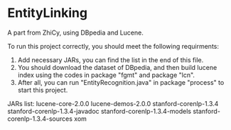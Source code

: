# EntityLinking
A part from ZhiCy, using DBpedia and Lucene.

To run this project correctly, you should meet the following requirments:
1. Add necessary JARs, you can find the list in the end of this file.
2. You should download the dataset of DBpedia, and then build lucene index using the codes in package "fgmt" and package "lcn".
3. After all, you can run "EntityRecognition.java" in package "process" to start this project.

JARs list:
lucene-core-2.0.0
lucene-demos-2.0.0
stanford-corenlp-1.3.4
stanford-corenlp-1.3.4-javadoc
stanford-corenlp-1.3.4-models
stanford-corenlp-1.3.4-sources
xom
